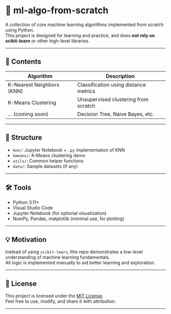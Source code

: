# 🤖 ml-algo-from-scratch

A collection of core machine learning algorithms implemented from scratch using Python.  
This project is designed for learning and practice, and does **not rely on scikit-learn** or other high-level libraries.

---

## 📘 Contents

| Algorithm      | Description                          |
|----------------|--------------------------------------|
| K-Nearest Neighbors (KNN) | Classification using distance metrics |
| K-Means Clustering        | Unsupervised clustering from scratch  |
| ... (coming soon)         | Decision Tree, Naive Bayes, etc.     |

---

## 📁 Structure

- `knn/`: Jupyter Notebook + `.py` implementation of KNN
- `kmeans/`: K-Means clustering demo
- `utils/`: Common helper functions
- `data/`: Sample datasets (if any)

---

## 🛠 Tools

- Python 3.11+
- Visual Studio Code
- Jupyter Notebook (for optional visualization)
- NumPy, Pandas, matplotlib (minimal use, for plotting)

---

## 💡 Motivation

Instead of using `scikit-learn`, this repo demonstrates a low-level understanding of machine learning fundamentals.  
All logic is implemented manually to aid better learning and exploration.

---

## 📄 License

This project is licensed under the [MIT License](./LICENSE).  
Feel free to use, modify, and share it with attribution.

---
